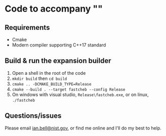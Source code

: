 # Code to accompany ""

## Requirements

* Cmake
* Modern compiler supporting C++17 standard

## Build & run the expansion builder

1. Open a shell in the root of the code
2. ``mkdir build`` then ``cd build``
3. ``cmake .. -DCMAKE_BUILD_TYPE=Release``
4. ``cmake --build . --target fastcheb --config Release``
5. On windows with visual studio, ``Release\fastcheb.exe``, or on linux, ``./fastcheb``

## Questions/issues

Please email ian.bell@nist.gov, or find me online and I'll do my best to help.